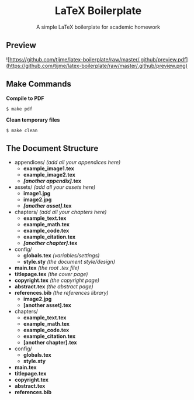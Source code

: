 <h1 align="center">LaTeX Boilerplate</h1>
<p align="center">A simple LaTeX boilerplate for academic homework</p>

## Preview

![https://github.com/tijme/latex-boilerplate/raw/master/.github/preview.pdf](https://github.com/tijme/latex-boilerplate/raw/master/.github/preview.png)

## Make Commands

**Compile to PDF**

`$ make pdf`

**Clean temporary files**

`$ make clean`

## The Document Structure

* appendices/ *(add all your appendices here)*
    * **example_image1.tex**
    * **example_image2.tex**
    * ***[another appendix]*.tex**
* assets/ *(add all your assets here)*
    * **image1.jpg**
    * **image2.jpg**
    * ***[another asset]*.tex**
* chapters/ *(add all your chapters here)*
    * **example_text.tex**
    * **example_math.tex**
    * **example_code.tex**
    * **example_citation.tex**
    * ***[another chapter]*.tex**
* config/
    * **globals.tex** *(variables/settings)*
    * **style.sty** *(the document style/design)*
* **main.tex** *(the root .tex file)*
* **titlepage.tex** *(the cover page)*
* **copyright.tex** *(the copyright page)*
* **abstract.tex** *(the abstract page)*
* **references.bib** *(the references library)*
    * **image2.jpg**
    * **[another asset].tex**
* chapters/
    * **example_text.tex**
    * **example_math.tex**
    * **example_code.tex**
    * **example_citation.tex**
    * **[another chapter].tex**
* config/
    * **globals.tex**
    * **style.sty**
* **main.tex**
* **titlepage.tex**
* **copyright.tex**
* **abstract.tex**
* **references.bib**
